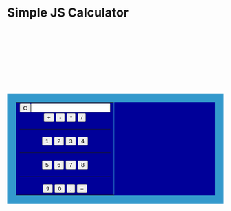 # Simple JS Calculator
<html>
<head>
 <title>Html calculator</title>
</head>

<body background="images.jpg">
 
 <form name="calculator" >
 <br><br><br><br><br><br><br><br>
 <div id="name" name="idname">
<center>
<table border="20" bordercolor="#3399CC" bgcolor="#000099">
<tr>
<td>
<input type="reset" value="C"><input type="textfield" readonly id="" name="ans" value="" style="color:#330000">
<br>
<center>
 <input type="button" value="+" onClick="document.calculator.ans.value +='+'">
 <input type="button" value="-" onClick="document.calculator.ans.value +='-'">
 <input type="button" value="*" onClick="document.calculator.ans.value +='*'">
 <input type="button" value="/" onClick="document.calculator.ans.value +='/'">
 <br><hr />
 <input type="button" value="1" onClick="document.calculator.ans.value +='1'">
 <input type="button" value="2" onClick="document.calculator.ans.value +='2'">
 <input type="button" value="3" onClick="document.calculator.ans.value +='3'">
 <input type="button" value="4" onClick="document.calculator.ans.value +='4'">
 <br><hr />
 <input type="button" value="5" onClick="document.calculator.ans.value +='5'">
 <input type="button" value="6" onClick="document.calculator.ans.value +='6'">
 <input type="button" value="7" onClick="document.calculator.ans.value +='7'">
 <input type="button" value="8" onClick="document.calculator.ans.value +='8'">
 <br><hr />
 <input type="button" value="9" onClick="document.calculator.ans.value +='9'">
 <input type="button" value="0" onClick="document.calculator.ans.value +='0'">
 <input type="button" value="." onClick="document.calculator.ans.value +='.'">	
 <input type="button" value="=" onClick="document.calculator.ans.value = eval(document.calculator.ans.value)">
</center>




